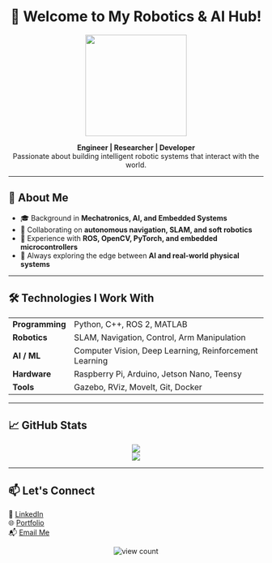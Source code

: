 <h1 align="center">🤖 Welcome to My Robotics & AI Hub!</h1>

<p align="center">
  <img src="https://media.giphy.com/media/XAxylRMCdpbEWUAvr8/giphy.gif" width="200"/>
</p>

<p align="center">
  <b>Engineer | Researcher | Developer</b><br/>
  Passionate about building intelligent robotic systems that interact with the world.<br/>
</p>

<hr/>

<h2>🔬 About Me</h2>
<ul>
  <li>🎓 Background in <strong>Mechatronics, AI, and Embedded Systems</strong></li>
  <li>🤝 Collaborating on <strong>autonomous navigation, SLAM, and soft robotics</strong></li>
  <li>📡 Experience with <strong>ROS, OpenCV, PyTorch, and embedded microcontrollers</strong></li>
  <li>🚀 Always exploring the edge between <strong>AI and real-world physical systems</strong></li>
</ul>

<hr/>

<h2>🛠️ Technologies I Work With</h2>
<table>
  <tr>
    <td><strong>Programming</strong></td>
    <td>Python, C++, ROS 2, MATLAB</td>
  </tr>
  <tr>
    <td><strong>Robotics</strong></td>
    <td>SLAM, Navigation, Control, Arm Manipulation</td>
  </tr>
  <tr>
    <td><strong>AI / ML</strong></td>
    <td>Computer Vision, Deep Learning, Reinforcement Learning</td>
  </tr>
  <tr>
    <td><strong>Hardware</strong></td>
    <td>Raspberry Pi, Arduino, Jetson Nano, Teensy</td>
  </tr>
  <tr>
    <td><strong>Tools</strong></td>
    <td>Gazebo, RViz, MoveIt, Git, Docker</td>
  </tr>
</table>

<hr/>

<h2>📈 GitHub Stats</h2>
<p align="center">
  <img src="https://github-readme-stats.vercel.app/api?username=YOUR_USERNAME&show_icons=true&theme=tokyonight&hide=issues"/>
  <br/>
  <img src="https://github-readme-streak-stats.herokuapp.com/?user=YOUR_USERNAME&theme=tokyonight"/>
</p>

<hr/>

<h2>📫 Let's Connect</h2>
<p>
  🔗 <a href="https://www.linkedin.com/in/YOUR_LINKEDIN" target="_blank">LinkedIn</a> <br/>
  🌐 <a href="https://your-portfolio.com" target="_blank">Portfolio</a> <br/>
  📬 <a href="mailto:your.email@example.com">Email Me</a>
</p>

<p align="center">
  <img src="https://komarev.com/ghpvc/?username=YOUR_USERNAME&label=Profile%20views&color=blue" alt="view count"/>
</p>
